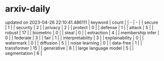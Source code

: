 # arxiv-daily
updated on 2023-04-26 22:10:41.486111
| keyword | count |
| - | - |
| secure | 1 |
| security | 2 |
| privacy | 2 |
| protect | 0 |
| defense | 1 |
| attack | 5 |
| robust | 17 |
| biometric | 0 |
| steal | 0 |
| extraction | 4 |
| membership infer | 0 |
| federate | 3 |
| fair | 1 |
| interpretability | 3 |
| explainability | 0 |
| watermark | 0 |
| diffusion | 5 |
| noise learning | 0 |
| data-free | 1 |
| transformer | 15 |
| generative | 8 |
| large language model | 5 |
| segmentation | 6 |
